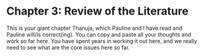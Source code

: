 # Chapter 3: Review of the Literature

This is your giant chapter Thanuja, which Pauline and I have read and Pauline will/is correct(ing). You can copy and paste all your thoughts and work so far here. You have spent years in working it out here, and we really need to see what are the core issues here so far. 
    
    